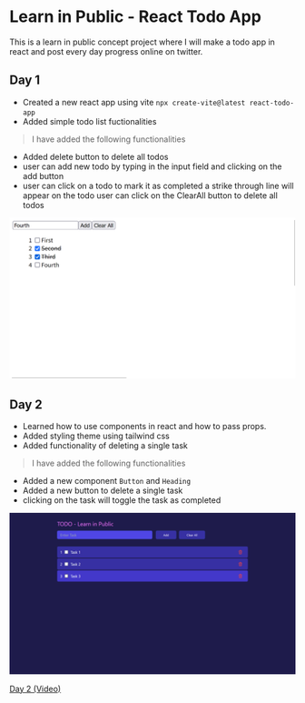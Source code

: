 <!-- this is a learn in public concept project where i will make a todo app in react and post every day progress online on twitter -->
# Learn in Public - React Todo App

This is a learn in public concept project where I will make a todo app in react and post every day progress online on twitter.

## Day 1
- Created a new react app using vite `npx create-vite@latest react-todo-app`
- Added simple todo list fuctionalities

> I have added the following functionalities
- Added delete button to delete all todos
- user can add new todo by typing in the input field and clicking on the add button
- user can click on a todo to mark it as completed a strike through line will appear on the todo
user can click on the ClearAll button to delete all todos

<!-- screen shot -->
![Day 1](./ss/day1.png)


## Day 2
<!--learned how to use components in react and how to pass props. added styling theme using tailwind css and added fuctionality of deleting a single task -->
- Learned how to use components in react and how to pass props.
- Added styling theme using tailwind css
- Added functionality of deleting a single task

> I have added the following functionalities
- Added a new component `Button` and `Heading`
- Added a new button to delete a single task
- clicking on the task will toggle the task as completed

<!-- screen shot -->
![Day 2](./ss/day2.png)
<!-- video -->
[Day 2 (Video)](./videos/day2.mp4)

